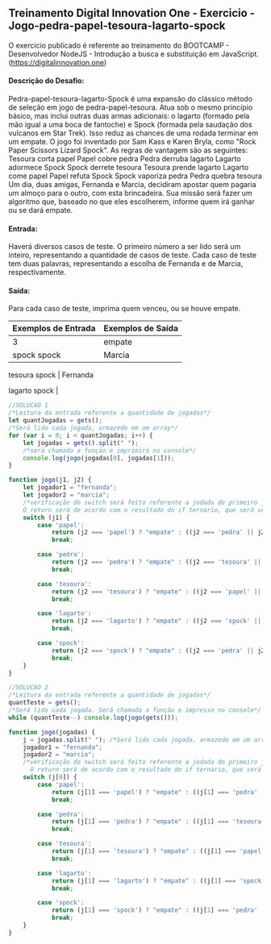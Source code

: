 ## Treinamento Digital Innovation One - Exercicio - Jogo-pedra-papel-tesoura-lagarto-spock

O exercicio publicado é referente ao treinamento do BOOTCAMP - Desenvolvedor NodeJS -  Introdução a busca e substituição em JavaScript.
(https://digitalinnovation.one)

#### Descrição do Desafio:

Pedra-papel-tesoura-lagarto-Spock é uma expansão do clássico método de seleção em jogo de pedra-papel-tesoura. Atua sob o mesmo princípio básico, mas inclui outras duas armas adicionais: o lagarto (formado pela mão igual a uma boca de fantoche) e Spock (formada pela saudação dos vulcanos em Star Trek). Isso reduz as chances de uma rodada terminar em um empate. O jogo foi inventado por Sam Kass e Karen Bryla, como "Rock Paper Scissors Lizard Spock". As regras de vantagem são as seguintes:
Tesoura corta papel
Papel cobre pedra
Pedra derruba lagarto
Lagarto adormece Spock
Spock derrete tesoura
Tesoura prende lagarto
Lagarto come papel
Papel refuta Spock
Spock vaporiza pedra
Pedra quebra tesoura
Um dia, duas amigas, Fernanda e Marcia, decidiram apostar quem pagaria um almoço para o outro, com esta brincadeira. Sua missão será fazer um algoritmo que, baseado no que eles escolherem, informe quem irá ganhar ou se dará empate.


#### Entrada:

Haverá diversos casos de teste. O primeiro número a ser lido será um inteiro, representando a quantidade de casos de teste. Cada caso de teste tem duas palavras, representando a escolha de Fernanda e de Marcia, respectivamente.

#### Saída:

Para cada caso de teste, imprima quem venceu, ou se houve empate.

Exemplos de Entrada  | Exemplos de Saída
------------- | -------------
3 | empate
spock spock | Marcia

tesoura spock | Fernanda

lagarto spock |


```javascript
//SOLUCAO 1
/*Leitura da entrada referente a quantidade de jogadas*/
let quantJogadas = gets();
/*Será lido cada jogada, armazedo em um array*/
for (var i = 0; i < quantJogadas; i++) {
    let jogadas = gets().split(" ");
    /*será chamado a função e imprimirá no console*/
    console.log(jogo(jogadas[0], jogadas[1]));
}

function jogo(j1, j2) {
    let jogador1 = "fernanda";
    let jogador2 = "marcia";
    /*verificação do switch será feito referente a jodada do primeiro jogador.
    O return será de acordo com o resultado do if ternario, que será verificado de acordo com a jodada do segundo jogador*/
    switch (j1) {
        case 'papel':
            return (j2 === 'papel') ? "empate" : ((j2 === 'pedra' || j2 === 'spock') ? jogador1 : jogador2);
            break;

        case 'pedra':
            return (j2 === 'pedra') ? "empate" : ((j2 === 'tesoura' || j2 === 'lagarto') ? jogador1 : jogador2);
            break;

        case 'tesoura':
            return (j2 === 'tesoura') ? "empate" : ((j2 === 'papel' || j2 === 'lagarto') ? jogador1 : jogador2);
            break;

        case 'lagarto':
            return (j2 === 'lagarto') ? "empate" : ((j2 === 'spock' || j2 === 'papel') ? jogador1 : jogador2);
            break;

        case 'spock':
            return (j2 === 'spock') ? "empate" : ((j2 === 'pedra' || j2 === 'tesoura') ? jogador1 : jogador2);
            break;
    }
}

//SOLUCAO 2
/*Leitura da entrada referente a quantidade de jogadas*/
quantTeste = gets();
/*Será lido cada jogada. Será chamado a função e impresso no console*/
while (quantTeste--) console.log(jogo(gets()));

function jogo(jogadas) {
    j = jogadas.split(" "); /*Será lido cada jogada, armazedo em um array*/
    jogador1 = "fernanda";
    jogador2 = "marcia";
    /*verificação do switch será feito referente a jodada do primeiro jogador.
      O return será de acordo com o resultado do if ternario, que será verificado de acordo com a jodada do segundo jogador*/
    switch (j[0]) {
        case 'papel':
            return (j[1] === 'papel') ? "empate" : ((j[1] === 'pedra' || j[1] === 'spock') ? jogador1 : jogador2);
            break;

        case 'pedra':
            return (j[1] === 'pedra') ? "empate" : ((j[1] === 'tesoura' || j[1] === 'lagarto') ? jogador1 : jogador2);
            break;

        case 'tesoura':
            return (j[1] === 'tesoura') ? "empate" : ((j[1] === 'papel' || j[1] === 'lagarto') ? jogador1 : jogador2);
            break;

        case 'lagarto':
            return (j[1] === 'lagarto') ? "empate" : ((j[1] === 'spock' || j[1] === 'papel') ? jogador1 : jogador2);
            break;

        case 'spock':
            return (j[1] === 'spock') ? "empate" : ((j[1] === 'pedra' || j[1] === 'tesoura') ? jogador1 : jogador2);
            break;
    }
}
```
